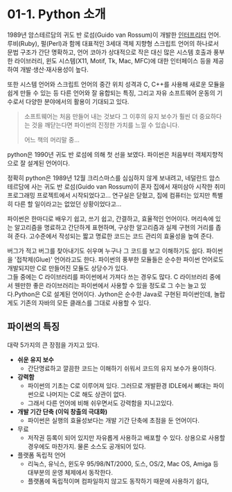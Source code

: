# 01-1. Python 소개

1989년 암스테르담의 귀도 반 로섬(Guido van Rossum)이 개발한 [인터프리터](https://ko.wikipedia.org/wiki/%EC%9D%B8%ED%84%B0%ED%94%84%EB%A6%AC%ED%84%B0) 언어. 루비(Ruby), 펄(Perl)과 함께 대표적인 3세대 객체 지향형 
스크립트 언어의 하나로서 문법 구조가 간단 명확하고, 언어 코아가 상대적으로 작은 대신 많은 시스템 호출과 풍부한 라이브러리, 
윈도 시스템(X11, Motif, Tk, Mac, MFC)에 대한 인터페이스 등을 제공하여 개발·생산·재사용성이 높다. 

또한 시스템 언어와 스크립트 언어의 중간 위치 성격과 C, C++를 사용해 새로운 모듈을 쉽게 만들 수 있는 등 다른 언어와 잘 융합되는 특징, 
그리고 자유 소프트웨어 운동의 기수로서 다양한 분야에서의 활용이 기대되고 있다.

> 소프트웨어는 처음 만들어 내는 것보다 그 이후의 유지 보수가 훨씬 더 중요하다는 것을 깨닫는다면 파이썬의 진정한 가치를 느낄 수 있습니다.   
>    
> 어느 책의 머리말 중...

python은 1990년 귀도 반 로섬에 의해 첫 선을 보였다. 파이썬은 처음부터 객체지향적으로 잘 설계된 언어이다.

정확히 python은 1989년 12월 크리스마스를 심심하지 않게 보내려고, 네덜란드 암스테르담에 사는 귀도 반 로섬(Guido van Rossum)이 
혼자 집에서 재미삼아 시작한 취미 프로그래밍 프로젝트에서 시작되었다고... 연구실은 닫혔고, 집에 컴퓨터는 있지만 특별히 다른 할 일이라고는 
없었던 상황이었다고...

파이썬은 한마디로 배우기 쉽고, 쓰기 쉽고, 간결하고, 효율적인 언어이다. 머리속에 있는 알고리즘을 명료하고 간단하게 표현하며, 구상한 
알고리즘과 실제 구현의 거리를 좁혀 준다. 고수준에서 작성되는 짧고 명료한 코드는 코드 관리의 효율성을 높여 준다.   

버그가 적고 버그를 찾아내기도 쉬우며 누구나 그 코드를 보고 이해하기도 쉽다. 파이썬을 '접착제(Glue)' 언어라고도 한다. 파이썬의 풍부한 
모듈들은 순수한 파이썬 언어로도 개발되지만 C로 만들어진 모듈도 상당수가 있다.    
그들 중에는 C 라이브러리를 파이썬에서 가져다 쓰는 경우도 많다. 
C 라이브러리 중에서 웬만한 좋은 라이브러리는 파이썬에서 사용할 수 있을 정도로 그 수는 늘고 있다.Python은 C로 설계된 언어이다. 
Jython은 순수한 Java로 구현된 파이썬인데, 놀랍게도 기존의 자바의 모든 클래스를 그대로 사용할 수 있다.

## 파이썬의 특징

대략 5가지의 큰 장점을 가지고 있다.

+ __쉬운 유지 보수__
  + 간단명료하고 깔끔한 코드는 이해하기 쉬워서 코드의 유지 보수가 용이하다.
+ __강력함__
  + 파이썬의 기초는 C로 이루어져 있다. 그러므로 개발환경 IDLE에서 뼈대는 파이썬으로 나머지는 C로 해도 상관이 없다. 
  + 그래서 다른 언어에 비해 쉬우면서도 강력함을 지니고있다.
+ __개발 기간 단축 (이익 창출의 극대화)__
  + 파이썬은 실행의 효율성보다는 개발 기간 단축에 초점을 둔 언어이다.
+ 무료
  + 저작권 등록이 되어 있지만 자유롭게 사용하고 배포할 수 있다. 상용으로 사용할 경우에도 마찬가지. 물론 소스도 공개되어 있다.
+ 플랫폼 독립적 언어
  + 리눅스, 유닉스, 윈도우 95/98/NT/2000, 도스, OS/2, Mac OS, Amiga 등 대부분의 운영 체제에서 동작한다. 
  + 플랫폼에 독립적이며 컴파일하지 않고도 동작하기 때문에 사용하기 쉽다,
